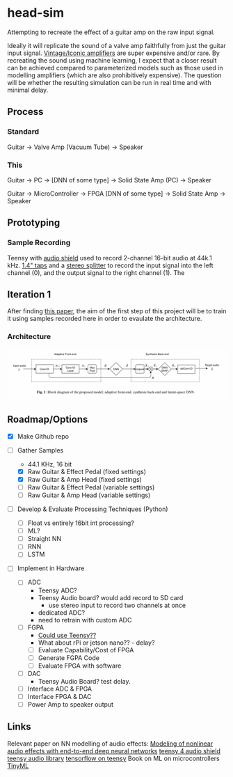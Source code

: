 # head-sim

Attempting to recreate the effect of a guitar amp on the raw input signal.

Ideally it will replicate the sound of a valve amp faithfully from just the guitar input signal. [Vintage/Iconic amplifiers](https://www.guitarworld.com/gear/10-most-iconic-guitar-amps) are super expensive and/or rare. By recreating the sound using machine learning, I expect that a closer result can be achieved compared to parameterized models such as those used in modelling amplifiers (which are also prohibitively expensive). The question will be whether the resulting simulation can be run in real time and with minimal delay.

## Process 

### Standard

Guitar -> Valve Amp (Vacuum Tube) -> Speaker

### This

Guitar -> PC -> [DNN of some type] -> Solid State Amp (PC) -> Speaker

Guitar -> MicroController -> FPGA [DNN of some type] -> Solid State Amp -> Speaker

## Prototyping

### Sample Recording

Teensy with [audio shield][audioshield] used to record 2-channel 16-bit audio at 44k.1 kHz.
[1.4" taps][mono_tap] and a [stereo splitter][stereo_splitter] to record the input signal into the left channel (0), and the output signal to the right channel (1).
The 

## Iteration 1

After finding [this paper][RR2019], the aim of the first step of this project will be to train it using samples recorded here in order to evaulate the architecture.

### Architecture

![network architecture from Ramirez, Reiss 2019][architecture]

## Roadmap/Options

- [x] Make Github repo

- [ ] Gather Samples
  - 44.1 KHz, 16 bit
  - [x] Raw Guitar & Effect Pedal (fixed settings)
  - [x] Raw Guitar & Amp Head (fixed settings)
  - [ ] Raw Guitar & Effect Pedal (variable settings)
  - [ ] Raw Guitar & Amp Head (variable settings)

- [ ] Develop & Evaluate Processing Techniques (Python)
  - [ ] Float vs entirely 16bit int processing?
  - [ ] ML?
  - [ ] Straight NN
  - [ ] RNN
  - [ ] LSTM
  
- [ ] Implement in Hardware
  - [ ] ADC
    - Teensy ADC?
    - Teensy Audio board? would add record to SD card
      - use stereo input to record two channels at once
    - dedicated ADC?
    - need to retrain with custom ADC
  - [ ] FGPA
    - [Could use Teensy??](https://community.arm.com/developer/ip-products/processors/b/processors-ip-blog/posts/new-neural-network-kernels-boost-efficiency-in-microcontrollers-by-5x)
    - What about rPi or jetson nano?? - delay?
    - [ ] Evaluate Capability/Cost of FPGA
    - [ ] Generate FGPA Code
    - [ ] Evaluate FPGA with software
  - [ ] DAC
    - Teensy Audio Board? test delay.
  - [ ] Interface ADC & FPGA
  - [ ] Interface FPGA & DAC
  - [ ] Power Amp to speaker output

## Links

Relevant paper on NN modelling of audio effects: [Modeling of nonlinear audio effects with end-to-end deep neural networks][RR2019]
[teensy 4 audio shield][audioshield]
[teensy audio library][teensy_audio]
[tensorflow on teensy][teensytf]
Book on ML on microcontrollers [TinyML][tinyml]


[teensy protopedal]: https://learn.sparkfun.com/tutorials/proto-pedal-example-programmable-digital-pedal/all

[teensy guitar shield ($$$)]: https://www.tindie.com/products/Blackaddr/arduino-teensy-guitar-audio-shield/

[teensytf]: https://forum.pjrc.com/threads/57441-Tensorflow-on-Teensy  

[tinyml]: https://tinymlbook.com/
  
[teensy_audio]: https://www.pjrc.com/teensy/td_libs_Audio.html

[architecture]: ./figures/NN_arch.png "Network Architecure"

[RR2019]: https://arxiv.org/pdf/1810.06603.pdf

[audioshield]: https://www.pjrc.com/store/teensy3_audio.html

[stereo_splitter]: https://www.amazon.com/gp/product/B005HGM1D6

[mono_tap]: https://www.amazon.com/gp/product/B000068O53/

